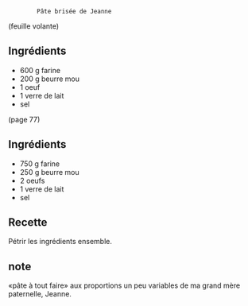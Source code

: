 
			Pâte brisée de Jeanne

(feuille volante)
## Ingrédients
* 600 g farine
* 200 g beurre mou
* 1 oeuf
* 1 verre de lait
* sel

(page 77)
## Ingrédients
* 750 g farine
* 250 g beurre mou
* 2 oeufs
* 1 verre de lait
* sel

## Recette
Pétrir les ingrédients ensemble.


## note
«pâte à tout faire» aux proportions un peu variables de ma grand mère
paternelle, Jeanne.
